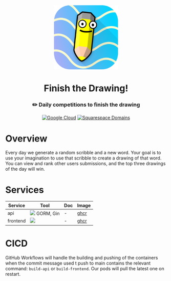 <div align="center">

<img src="frontend/public//icon-512.png" width="200"/>

  <h1>Finish the Drawing!</h1>

  <h3>✏️ Daily competitions to finish the drawing</h3>

[![Google Cloud](https://img.shields.io/badge/Google_Cloud-4285F4?style=for-the-badge&logo=google-cloud&logoColor=white)](https://console.cloud.google.com/compute/instances?authuser=1&project=finish-the-drawing-413709)
[![Squarespace Domains](https://img.shields.io/badge/Squarespace%20Domains-green?style=flat&link=https://img.shields.io/badge/https%3A%2F%2Faccount.squarespace.com%2Fdomains)](https://account.squarespace.com/domains)

</div>

# Overview

Every day we generate a random scribble and a new word. Your goal is to use your imagination to use that scribble to create a drawing of that word. You can view and rank other users submissions, and the top three drawings of the day will win.

# Services

| Service  | Tool                                                                                                           | Doc | Image                                                                 |
| -------- | -------------------------------------------------------------------------------------------------------------- | --- | --------------------------------------------------------------------- |
| api      | <img src="https://img.shields.io/badge/Go-00ADD8?style=for-the-badge&logo=go&logoColor=white" /> GORM, Gin     | -   | [ghcr](https://github.com/nbaker47/ftd/pkgs/container/ftd%2Fapi)      |
| frontend | <img src="https://img.shields.io/badge/next%20js-000000?style=for-the-badge&logo=nextdotjs&logoColor=white" /> | -   | [ghcr](https://github.com/nbaker47/ftd/pkgs/container/ftd%2Ffrontend) |

# CICD

GitHub Workflows will handle the building and pushing of the containers when the commit message used t push to main contains the relevant command: `build-api` or `build-frontend`. Our pods will pull the latest one on restart.

